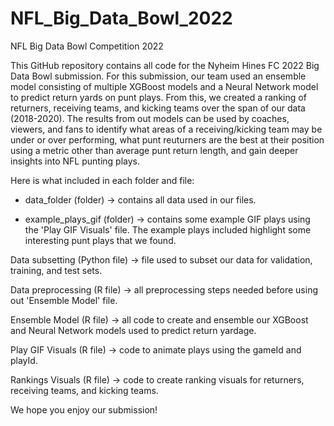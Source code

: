# NFL_Big_Data_Bowl_2022
NFL Big Data Bowl Competition 2022

This GitHub repository contains all code for the Nyheim Hines FC 2022 Big Data Bowl submission. 
For this submission, our team used an ensemble model consisting of multiple XGBoost models and a Neural Network model to predict return yards on punt plays. From this,
we created a ranking of returners, receiving teams, and kicking teams over the span of our data (2018-2020). The results from out models can be used by coaches, viewers, 
and fans to identify what areas of a receiving/kicking team may be under or over performing, what punt reuturners are the best at their position using a metric other than
average punt return length, and gain deeper insights into NFL punting plays. 

Here is what included in each folder and file:


* data_folder (folder) -> contains all data used in our files.

* example_plays_gif (folder) -> contains some example GIF plays using the 'Play GIF Visuals' file. The example plays included highlight some interesting punt plays that we found.

Data subsetting (Python file) -> file used to subset our data for validation, training, and test sets.

Data preprocessing (R file) -> all preprocessing steps needed before using out 'Ensemble Model' file.

Ensemble Model (R file) -> all code to create and ensemble our XGBoost and Neural Network models used to predict return yardage.

Play GIF Visuals (R file) -> code to animate plays using the gameId and playId.

Rankings Visuals (R file) -> code to create ranking visuals for returners, receiving teams, and kicking teams.


We hope you enjoy our submission!
